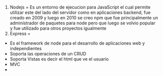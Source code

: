 1. Nodejs = Es un entorno de ejecucion para JavaScript el cual permite utilizar este del lado del servidor como en aplicaciones backend, fue creado en 2009 y luego en 2010 se creo npm que fue principalmente un administrador de paquetes para node pero que luego se volvio popular y fue utilizado para otros proyectos igualmente
2. Express = 
+ Es el framework de node para el desarrollo de aplicaciones web y independientes
+ Soporta las operaciones de un CRUD
+ Soporta Vistas es decir el html que ve el usuario
+ MVC 
+ 